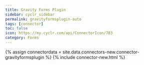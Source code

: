 ```yaml
---
title: Gravity Forms Plugin
sidebar: cyclr_sidebar
permalink: gravityformsplugin-auto
tags: [connector]
toc: false
icon: https://my.cyclr.com/api/ConnectorIcon/783
category: Forms
---
```

{% assign connectordata = site.data.connectors-new.connector-gravityformsplugin %}
{% include connector-new.html %}	